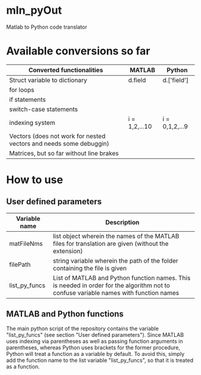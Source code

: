 # mIn_pyOut
Matlab to Python code translator

# Available conversions so far

| Converted functionalities                                          | MATLAB        | Python         |
| ------------------------------------------------------------------ | ------------- | -------------- |
| Struct variable to dictionary                                      | d.field       | d.['field']    |
| for loops                                                          |               |                |
| if statements                                                      |               |                |
| switch-case statements                                             |               |                |
| indexing system                                                    | i = 1,2,...10 | i = 0,1,2,...9 |
| Vectors (does not work for nested vectors and needs some debuggin) |               |                |
| Matrices, but so far without line brakes                           |               |                |



# How to use

## User defined parameters

| Variable name | Description                                                                                                                           |
| ------------- | --------------------------------- |
| matFileNms    | list object wherein the names of the MATLAB files for translation are given (without the extension)                                   |
| filePath      | string variable wherein the path of the folder containing the file is given                                                           |
| list_py_funcs | List of MATLAB and Python function names. This is needed in order for the algorithm not to confuse variable names with function names | 


## MATLAB and Python functions

The main python script of the repository contains the variable "list_py_funcs" (see section "User defined parameters"). Since MATLAB uses indexing via parentheses as well as passing function arguments in parentheses, whereas Python uses brackets for the former procedure, Python will treat a function as a variable by default. To avoid this, simply add the function name to the list variable "list_py_funcs", so that it is treated as a function.
